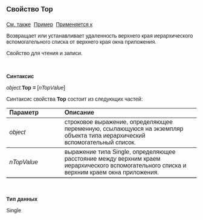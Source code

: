 <html>
<head>
<title>Иерархический вспомогательный список\Top</title>
</head>

<body>

<p><font size="4" face="Arial"><strong>Свойство Top<br>
<br>
</strong></font><font face="Arial">
<a href="../AsTreeModalBrowser.html">См. также</a>&nbsp; <u>Пример</u>&nbsp; <a href="../AsTreeModalBrowser.html">
Применяется к</a></font></p>

<p><font face="Arial">Возвращает или устанавливает удаленность 
верхнего края иерархического вспомогательного списка от верхнего края окна 
приложения.</font></p>

<p><font face="Arial">Свойство для чтения и записи. </font></p>

<p class="label">&nbsp;</p>

<p class="label"><font face="Arial"><b>Синтаксис</b></font></p>

<p><font face="Arial"><em>object.</em><strong>Top = </strong>[<em>nTopValue</em>]</font></p>

<p><font face="Arial">Синтаксис свойства <strong>Top</strong>
состоит из следующих частей:</font></p>

<table border="1" cellPadding="5" cols="2" frame="below" rules="rows">
<TBODY>
  <tr vAlign="top">
    <td class="label" width="29%"><font face="Arial"><b>Параметр</b></font></td>
    <td class="label" width="71%"><font face="Arial"><strong>Описание</strong></font></td>
  </tr>
  <tr>
    <td width="29%"><em><font face="Arial">object</font></em></td>
    <td width="71%"><font face="Arial">строковое выражение, 
	определяющее переменную, ссылающуюся на экземпляр объекта типа иерархический 
	вспомогательный список.</font></td>
  </tr>
  <tr>
    <td width="29%"><font face="Arial"><em>nTopValue</em></font></td>
    <td width="71%"><font face="Arial">выражение типа Single, 
	определяющее расстояние между верхним краем иерархического вспомогательного 
	списка и верхним краем окна приложения.</font></td>
  </tr>
</TBODY>
</table>

<p class="label">&nbsp;</p>

<p class="label"><font face="Arial"><b>Тип данных</b></font></p>

<p><font face="Arial">Single</font></p>
</body>
</html>
